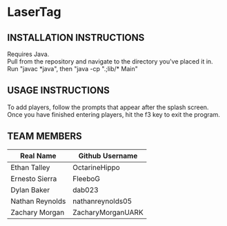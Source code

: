 # LaserTag

INSTALLATION INSTRUCTIONS
-
Requires Java.  
Pull from the repository and navigate to the directory you've placed it in.  
Run "javac \*java", then "java -cp ".;lib/* Main"

USAGE INSTRUCTIONS
-
To add players, follow the prompts that appear after the splash screen. Once you have finished entering players, hit the f3 key to exit the program.

TEAM MEMBERS
-

| Real Name       | Github Username   |
|-----------------|-------------------|
| Ethan Talley    | OctarineHippo     |
| Ernesto Sierra  | FleeboG           |
| Dylan Baker     | dab023            |
| Nathan Reynolds | nathanreynolds05  |
| Zachary Morgan  | ZacharyMorganUARK |
